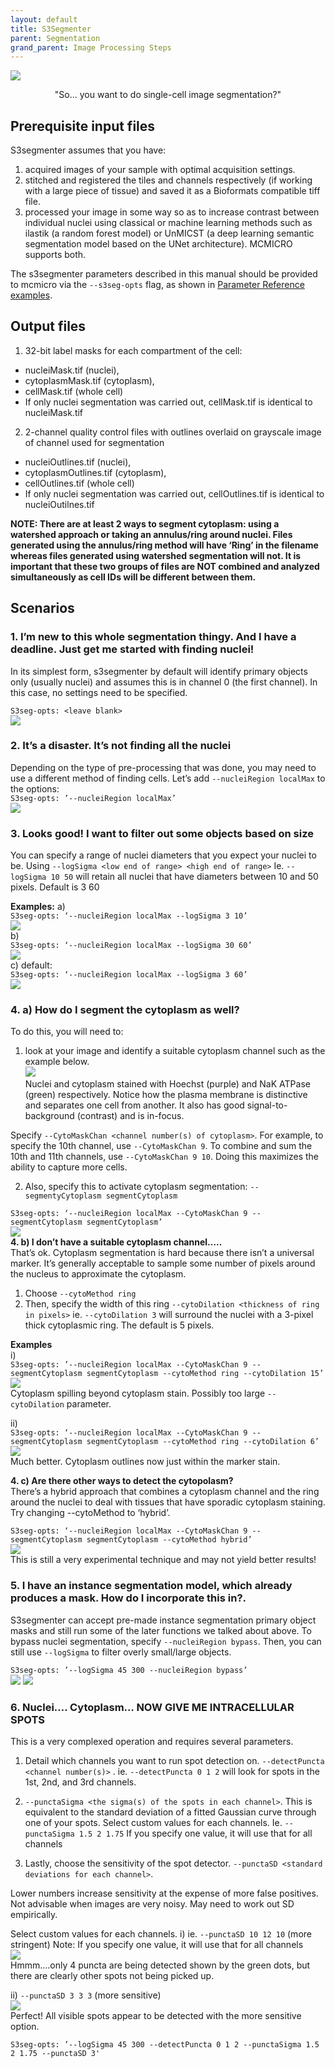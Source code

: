 ```yaml
---
layout: default
title: S3Segmenter
parent: Segmentation
grand_parent: Image Processing Steps
---
```


![](images/segbannerv8.png)<br>
<p align="center">
  "So... you want to do single-cell image segmentation?"
</p>

## Prerequisite input files
S3segmenter assumes that you have:
1. acquired images of your sample with optimal acquisition settings.
2. stitched and registered the tiles and channels respectively (if working with a large piece of tissue) and saved it as a Bioformats compatible tiff file.
3. processed your image in some way so as to increase contrast between individual nuclei using classical or machine learning methods such as ilastik (a random forest model) or UnMICST (a deep learning semantic segmentation model based on the UNet architecture). MCMICRO supports both.

The s3segmenter parameters described in this manual should be provided to mcmicro via the `--s3seg-opts` flag, as shown in [Parameter Reference examples](parameter-reference.html#parameters-for-individual-modules).

## Output files
1. 32-bit label masks for each compartment of the cell: 
  * nucleiMask.tif (nuclei), 
  * cytoplasmMask.tif (cytoplasm), 
  * cellMask.tif (whole cell)
  * If only nuclei segmentation was carried out, cellMask.tif is identical to nucleiMask.tif
2. 2-channel quality control files with outlines overlaid on grayscale image of channel used for segmentation
  * nucleiOutlines.tif (nuclei), 
  * cytoplasmOutlines.tif (cytoplasm), 
  * cellOutlines.tif (whole cell)
  * If only nuclei segmentation was carried out, cellOutlines.tif is identical to nucleiOutilnes.tif

**NOTE: There are at least 2 ways to segment cytoplasm: using a watershed approach or taking an annulus/ring around nuclei. Files generated using the annulus/ring method will have ‘Ring’ in the filename whereas files generated using watershed segmentation will not. It is important that these two groups of files are NOT combined and analyzed simultaneously as cell IDs will be different between them.**

## Scenarios
### **1. I’m new to this whole segmentation thingy. And I have a deadline. Just get me started with finding nuclei!**<br>
In its simplest form, s3segmenter by default will identify primary objects only (usually nuclei) and assumes this is in channel 0 (the first channel). In this case, no settings need to be specified.<br>

`S3seg-opts: <leave blank>`<br>
![](images/segmentation1.png)<br>
### **2. It’s a disaster. It’s not finding all the nuclei**<br>
Depending on the type of pre-processing that was done, you may need to use a different method of finding cells. Let’s add `--nucleiRegion localMax` to the options:<br>
`S3seg-opts: ’--nucleiRegion localMax’`<br>
![](images/segmentation2.png)<br>
### **3. Looks good! I want to filter out some objects based on size**<br>
You can specify a range of nuclei diameters that you expect your nuclei to be. Using `--logSigma <low end of range> <high end of range>`
Ie. `--logSigma 10 50` will retain all nuclei that have diameters between 10 and 50 pixels. Default is 3 60

**Examples:**
a) <br>
`S3seg-opts: ‘--nucleiRegion localMax --logSigma 3 10’`<br>
![](images/segmentation3.png)<br>
b) <br>
`S3seg-opts: ‘--nucleiRegion localMax --logSigma 30 60’`<br>
![](images/segmentation3b.png)<br>
c) default: <br>
`S3seg-opts: ‘--nucleiRegion localMax --logSigma 3 60’` <br>
![](images/segmentation3c.png)<br>
### **4. a) How do I segment the cytoplasm as well?**<br>
To do this, you will need to:
1. look at your image and identify a suitable cytoplasm channel such as the example below. <br>
![](images/segmentation4aa.png)<br>
Nuclei and cytoplasm stained with Hoechst (purple) and NaK ATPase (green) respectively.
Notice how the plasma membrane is distinctive and separates one cell from another. It also has good signal-to-background (contrast) and is in-focus.

Specify `--CytoMaskChan <channel number(s) of cytoplasm>`. For example, to specify the 10th channel, use  `--CytoMaskChan 9`. To combine and sum the 10th and 11th channels, use `--CytoMaskChan 9 10`. Doing this maximizes the ability to capture more cells.

2. Also, specify this to activate cytoplasm segmentation:
`--segmentyCytoplasm segmentCytoplasm`

`S3seg-opts: ‘--nucleiRegion localMax --CytoMaskChan 9 --segmentCytoplasm segmentCytoplasm’`<br>
![](images/segmentation4ab.png)<br>
**4. b) I don’t have a suitable cytoplasm channel…..**<br>
That’s ok. Cytoplasm segmentation is hard because there isn’t a universal marker. It’s generally acceptable to sample some number of pixels around the nucleus to approximate the cytoplasm.
1. Choose `--cytoMethod ring`
2. Then, specify the width of this ring `--cytoDilation <thickness of ring in pixels>` ie. `--cytoDilation 3` will surround the nuclei with a 3-pixel thick cytoplasmic ring. The default is 5 pixels.

**Examples**<br>
i) <br>
`S3seg-opts: ’--nucleiRegion localMax --CytoMaskChan 9 --segmentCytoplasm segmentCytoplasm --cytoMethod ring --cytoDilation 15’`<br>
![](images/segmentation4bi.png)<br>
Cytoplasm spilling beyond cytoplasm stain. Possibly too large `--cytoDilation` parameter.

ii) <br>
`S3seg-opts: ‘--nucleiRegion localMax --CytoMaskChan 9 --segmentCytoplasm segmentCytoplasm --cytoMethod ring --cytoDilation 6’`<br>
![](images/segmentation4bii.png)<br>
Much better. Cytoplasm outlines now just within the marker stain.

**4. c) Are there other ways to detect the cytopolasm?**<br>
There’s a hybrid approach that combines a cytoplasm channel and the ring around the nuclei to deal with tissues that have sporadic cytoplasm staining.
Try changing --cytoMethod to ‘hybrid’.<br>

`S3seg-opts: ‘--nucleiRegion localMax --CytoMaskChan 9 --segmentCytoplasm segmentCytoplasm --cytoMethod hybrid’`<br>
![](images/segmentation4c.png)<br>
This is still a very experimental technique and may not yield better results!

### **5. I have an instance segmentation model, which already produces a mask. How do I incorporate this in?.**
S3segmenter can accept pre-made instance segmentation primary object masks and still run some of the later functions we talked about above. To bypass nuclei segmentation, specify `--nucleiRegion bypass`. Then, you can still use `--logSigma` to filter overly small/large objects.

`S3seg-opts: ’--logSigma 45 300 --nucleiRegion bypass’`<br>
![](images/segmentation5ii.png)
![](images/segmentation5i.png)

### **6. Nuclei…. Cytoplasm… NOW GIVE ME INTRACELLULAR SPOTS**
This is a very complexed operation and requires several parameters.
1. Detail which channels you want to run spot detection on.
`--detectPuncta <channel number(s)>` . ie. `--detectPuncta 0 1 2` will look for spots in the 1st, 2nd, and 3rd channels.

2. `--punctaSigma <the sigma(s) of the spots in each channel>`. This is equivalent to the standard deviation of a fitted Gaussian curve through one of your spots. 
Select custom values for each channels. 
Ie. `--punctaSigma 1.5 2 1.75`
 If you specify one value, it will use that for all channels

3. Lastly, choose the sensitivity of the spot detector.
`--punctaSD <standard deviations for each channel>`. 

Lower numbers increase sensitivity at the expense of  more false positives. Not advisable when images are very noisy. May need to work out SD empirically. 

Select custom values for each channels. 
i) ie. `--punctaSD 10 12 10` (more stringent)
Note:  If you specify one value, it will use that for all channels<br>
![](images/segmentation5ci.png)<br>
Hmmm….only 4 puncta are being detected shown by the green dots, but there are clearly other spots not being picked up.

ii)  `--punctaSD 3 3 3` (more sensitive)<br>
![](images/segmentation5cii.png)<br>
Perfect! All visible spots appear to be detected with the more sensitive option.

`S3seg-opts: ’--logSigma 45 300 --detectPuncta 0 1 2 --punctaSigma 1.5 2 1.75 --punctaSD 3'`
